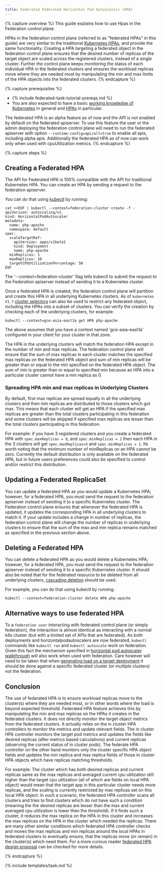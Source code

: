 ```yaml
---
title: Federated Federated Horizontal Pod Autoscalers (HPA)
---
```


{% capture overview %}
This guide explains how to use Hpas in the Federation control plane.

HPAs in the federation control plane (referred to as "federated HPAs" in
this guide) are very similar to the traditional [Kubernetes
HPAs](/docs/tasks/run-application/horizontal-pod-autoscale/), and provide the same functionality.
Creating a HPA targeting a federated object in the federation control plane ensures that the
desired number of replicas of the target object are scaled across the registered clusters,
instead of a single cluster. Further the control plane keeps monitoring the status of each
individual HPA in the federated clusters and ensures the workload replicas move where they are
needed most by manipulating the min and max limits of the HPA objects into the federated clusters.
{% endcapture %}

{% capture prerequisites %}

* {% include federated-task-tutorial-prereqs.md %}
* You are also expected to have a basic
[working knowledge of Kubernetes](/docs/getting-started-guides/) in
general and [HPAs](/docs/tasks/run-application/horizontal-pod-autoscale/) in particular.

The federated HPA is an alpha feature as of now and the API is not enabled by default on the
federated apiserver. To use this feature the user or the admin deploying the federation control
plane will need to run the federated apiserver with option `--runtime-config=api/all=true` to
enable all apis, including alpha apis. Additionally the federated HPA as of now can work only
when used with cpuUtilization metrics.
{% endcapture %}

{% capture steps %}

## Creating a Federated HPA

The API for Federated HPA is 100% compatible with the
API for traditional Kubernetes HPA. You can create an HPA by sending
a request to the federation apiserver.

You can do that using [kubectl](/docs/user-guide/kubectl/) by running:

``` shell
cat <<EOF | kubectl --context=federation-cluster create -f -
apiVersion: autoscaling/v1
kind: HorizontalPodAutoscaler
metadata:
  name: php-apache
  namespace: default
spec:
  scaleTargetRef:
    apiVersion: apps/v1beta1
    kind: Deployment
    name: php-apache
  minReplicas: 1
  maxReplicas: 10
  targetCPUUtilizationPercentage: 50
EOF
```

The '--context=federation-cluster' flag tells kubectl to submit the
request to the Federation apiserver instead of sending it to a Kubernetes
cluster.

Once a federated HPA is created, the federation control plane will partition and
create this HPA in all underlying Kubernetes clusters. As of `kubernetes V1.7`
[cluster selectors](docs/tasks/administer-federation/cluster/#clusterselector-annotation)
can also be used to restrict any federated object, including the HPAs into a subset
of clusters.
You can verify the creation by checking each of the underlying clusters, for example:

``` shell
kubectl --context=gce-asia-east1a get HPA php-apache
```

The above assumes that you have a context named 'gce-asia-east1a'
configured in your client for your cluster in that zone.

The HPA in the underlying clusters will match the federation HPA
except in the number of min and max replicas. The federation control plane
will ensure that the sum of max replicas in each cluster matches the specified
max replicas on the federated HPA object and sum of min replicas will be greater
than or equal to the min specified on the federated HPA object. The sum of min
is greater than or equal to specified min because an HPA into a particular
cluster cannot have a min replica as 0.


### Spreading HPA min and max replicas in Underlying Clusters

By default, first max replicas are spread equally in all the underlying clusters
and then min replicas are distributed to those clusters which got max. This means
that each cluster will get an HPA if the specified max replicas are greater than
the total clusters participating in this federation and some clusters will be
skipped if specified max replicas are lesser than the total clusters participating
in this federation.

For example:
if you have 3 registered clusters and you create a federated HPA with
`spec.maxReplicas = 9`, and `spec.minReplicas = 2` then each HPA in the 3 clusters
will get `spec.maxReplicas=3` and `spec.minReplicas = 1`.
Its worth noting that the minimum number of minReplicas on an HPA cannot be zero.
Currently the default distribution is only available on the federated HPA, but in
future users preferences could also be specified to control and/or restrict this
distribution.


## Updating a Federated ReplicaSet

You can update a federated HPA as you would update a Kubernetes
HPA; however, for a federated HPA, you must send the request to
the federation apiserver instead of sending it to a specific Kubernetes cluster.
The Federation control plane ensures that whenever the federated HPA is
updated, it updates the corresponding HPA in all underlying clusters to
match it.
If your update includes a change in number of replicas, the federation
control plane will change the number of replicas in underlying clusters to
ensure that the sum of the max and min replica remains matched as specified
in the previous section above.

## Deleting a Federated HPA

You can delete a federated HPA as you would delete a Kubernetes
HPA; however, for a federated HPA, you must send the request to
the federation apiserver instead of sending it to a specific Kubernetes cluster.
It should also be noted that for the federated resource to be deleted from
all underlying clusters, [cascading deletion](docs/concepts/cluster-administration/federation/#cascading-deletion)
should be used.

For example, you can do that using kubectl by running:

```shell
kubectl --context=federation-cluster delete HPA php-apache
```

## Alternative ways to use federated HPA

To a `federation user` interacting with federated control plane (or simply federation),
the interaction is almost identical as interacting with a normal k8s cluster (but
with a limited set of APIs that are federated). As both deployments and
horizontalpodautoscalers are now federated, `kubectl` commands like `kubectl run`
and `kubectl autoscale` work on federation. Given this fact the mechanism specified in
[horizontal pod autoscaler walkthrough](/docs/tasks/run-application/horizontal-pod-autoscale-walkthrough)
will also work when used with federation.
Care however will need to be taken that when
[generating load on a target deployment](https://kubernetes.io/docs/tasks/run-application/horizontal-pod-autoscale-walkthrough/#step-three-increase-load)
it should be done against a specific federated cluster (or multiple clusters) not the federation.

## Conclusion

The use of federated HPA is to ensure workload replicas move to the cluster(s) where
they are needed most, or in other words where the load is beyond expected threshold.
Federated HPA feature achieves this by manipulating the min and max replicas on the
HPAs it creates in the federated clusters. It does not directly monitor the target
object metrics from the federated clusters. It actually relies on the in cluster HPA
controllers to monitor the metrics and update relevant fields. The in cluster HPA
controller monitors the target pod metrics and updates the fields like desired
replicas (after metrics based calculations) and current replicas (observing the
current status of in cluster pods). The federate HPA controller on the other hand
monitors only the cluster specific HPA object fields and updates the min replica and
max replica fields of those in cluster HPA objects which have replicas matching thresholds.

For example:
The cluster which has both desired replicas and current replicas same as the max replicas
and averaged current cpu utilization still higher than the target cpu utilization (all of which
are fields on local HPA object) would mean that the target app in this particular cluster
needs more replicas, and the scaling is currently restricted by max replicas set on this local
HPA object. In such a scenario, the federated HPA controller scans all clusters and tries to
find clusters which do not have such a condition (meaning the the desired replicas are lesser
than the max and current averaged cpu utilization is lower then the threshold). If it finds such
a cluster, it reduces the max replica on the HPA in this cluster and increases the max replicas
on the HPA in the cluster which needed the replicas.
There are many other similar conditions which federated HPA controller checks and moves the max
replicas and min replicas around the local HPAs in federated clusters to eventually ensure, that
the replicas move (or remain) in the cluster(s) which need them.
For a more curious reader [federated HPA design proposal](https://github.com/kubernetes/community/pull/593)
can be checked for more details.

{% endcapture %}

{% include templates/task.md %}
